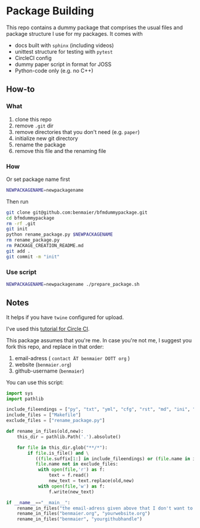 # Package Building

This repo contains a dummy package that comprises the usual files and package structure
I use for my packages. It comes with

* docs built with `sphinx` (including videos)
* unittest structure for testing with `pytest`
* CircleCI config
* dummy paper script in format for JOSS
* Python-code only (e.g. no C++)

## How-to

### What

1. clone this repo
2. remove `.git` dir
3. remove directories that you don't need (e.g. `paper`)
4. initialize new git directory
5. rename the package
6. remove this file and the renaming file

### How

Or set package name first

```bash
NEWPACKAGENAME=newpackagename
```

Then run

```bash
git clone git@github.com:benmaier/bfmdummypackage.git
cd bfmdummypackage
rm -rf .git
git init
python rename_package.py $NEWPACKAGENAME
rm rename_package.py
rm PACKAGE_CREATION_README.md
git add .
git commit -m "init"
```

### Use script

```bash
NEWPACKAGENAME=newpackagename ./prepare_package.sh
```

## Notes

It helps if you have `twine` configured for upload.

I've used this [tutorial for Circle CI](https://circleci.com/blog/setting-up-continuous-integration-with-github/).

This package assumes that you're me. In case you're not me,
I suggest you fork this repo, and replace in that order:

1. email-adress ( `contact ÄT benmaier DOTT org` )
2. website (`benmaier.org`)
3. github-username (`benmaier`)

You can use this script:

```python
import sys
import pathlib

include_fileendings = ["py", "txt", "yml", "cfg", "rst", "md", "ini", "in"]
include_files = ["Makefile"]
exclude_files = ["rename_package.py"]

def rename_in_files(old,new):
    this_dir = pathlib.Path('.').absolute()

    for file in this_dir.glob("**/*"):
        if file.is_file() and \
           ((file.suffix[1:] in include_fileendings) or (file.name in include_files)) and \
           file.name not in exclude_files:
            with open(file,'r') as f:
                text = f.read()
                new_text = text.replace(old,new)
            with open(file,'w') as f:
                f.write(new_text)

if __name__=="__main__":
    rename_in_files("the email-adress given above that I don't want to spell out explicitly", "your@email.org")
    rename_in_files("benmaier.org", "yourwebsite.org")
    rename_in_files("benmaier", "yourgithubhandle")
```
